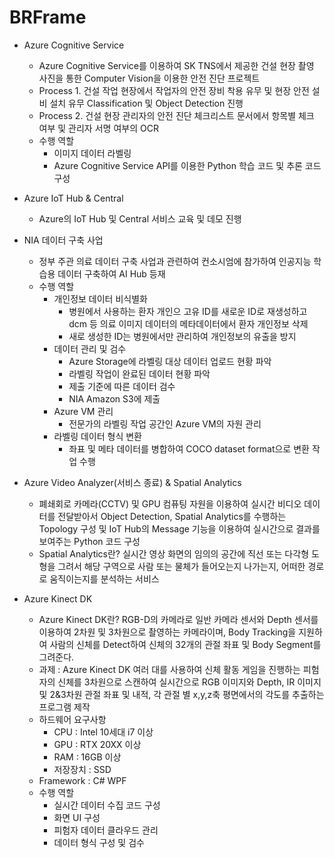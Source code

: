 # BRFrame

- Azure Cognitive Service
  - Azure Cognitive Service를 이용하여 SK TNS에서 제공한 건설 현장 촬영 사진을 통한 Computer Vision을 이용한 안전 진단 프로젝트
  - Process 1. 건설 작업 현장에서 작업자의 안전 장비 착용 유무 및 현장 안전 설비 설치 유무 Classification 및 Object Detection 진행
  - Process 2. 건설 현장 관리자의 안전 진단 체크리스트 문서에서 항목별 체크 여부 및 관리자 서명 여부의 OCR
  - 수행 역할
    - 이미지 데이터 라벨링
    - Azure Cognitive Service API를 이용한 Python 학습 코드 및 추론 코드 구성

- Azure IoT Hub & Central
  - Azure의 IoT Hub 및 Central 서비스 교육 및 데모 진행

- NIA 데이터 구축 사업
  - 정부 주관 의료 데이터 구축 사업과 관련하여 컨소시엄에 참가하여 인공지능 학습용 데이터 구축하여 AI Hub 등재
  - 수행 역할
    - 개인정보 데이터 비식별화
      - 병원에서 사용하는 환자 개인으 고유 ID를 새로운 ID로 재생성하고 dcm 등 의료 이미지 데이터의 메타데이터에서 환자 개인정보 삭제
      - 새로 생성한 ID는 병원에서만 관리하여 개인정보의 유출을 방지
    - 데이터 관리 및 검수
      - Azure Storage에 라벨링 대상 데이터 업로드 현황 파악
      - 라벨링 작업이 완료된 데이터 현황 파악
      - 제출 기준에 따른 데이터 검수
      - NIA Amazon S3에 제출
    - Azure VM 관리
      - 전문가의 라벨링 작업 공간인 Azure VM의 자원 관리
    - 라벨링 데이터 형식 변환
      - 좌표 및 메타 데이터를 병합하여 COCO dataset format으로 변환 작업 수행

- Azure Video Analyzer(서비스 종료) & Spatial Analytics
  - 폐쇄회로 카메라(CCTV) 및 GPU 컴퓨팅 자원을 이용하여 실시간 비디오 데이터를 전달받아서 Object Detection, Spatial Analytics를 수행하는 Topology 구성 및 IoT Hub의 Message 기능을 이용하여 실시간으로 결과를 보여주는 Python 코드 구성
  - Spatial Analytics란? 실시간 영상 화면의 임의의 공간에 직선 또는 다각형 도형을 그려서 해당 구역으로 사람 또는 물체가 들어오는지 나가는지, 어떠한 경로로 움직이는지를 분석하는 서비스

- Azure Kinect DK
  - Azure Kinect DK란? RGB-D의 카메라로 일반 카메라 센서와 Depth 센서를 이용하여 2차원 및 3차원으로 촬영하는 카메라이며, Body Tracking을 지원하여 사람의 신체를 Detect하여 신체의 32개의 관절 좌표 및 Body Segment를 그려준다.
  - 과제 : Azure Kinect DK 여러 대를 사용하여 신체 활동 게임을 진행하는 피험자의 신체를 3차원으로 스캔하여 실시간으로 RGB 이미지와 Depth, IR 이미지 및 2&3차원 관절 좌표 및 내적, 각 관절 별 x,y,z축 평면에서의 각도를 추출하는 프로그램 제작
  - 하드웨어 요구사항
    - CPU : Intel 10세대 i7 이상
    - GPU : RTX 20XX 이상
    - RAM : 16GB 이상
    - 저장장치 : SSD
  - Framework : C# WPF
  - 수행 역할
    - 실시간 데이터 수집 코드 구성
    - 화면 UI 구성
    - 피험자 데이터 클라우드 관리
    - 데이터 형식 구성 및 검수
